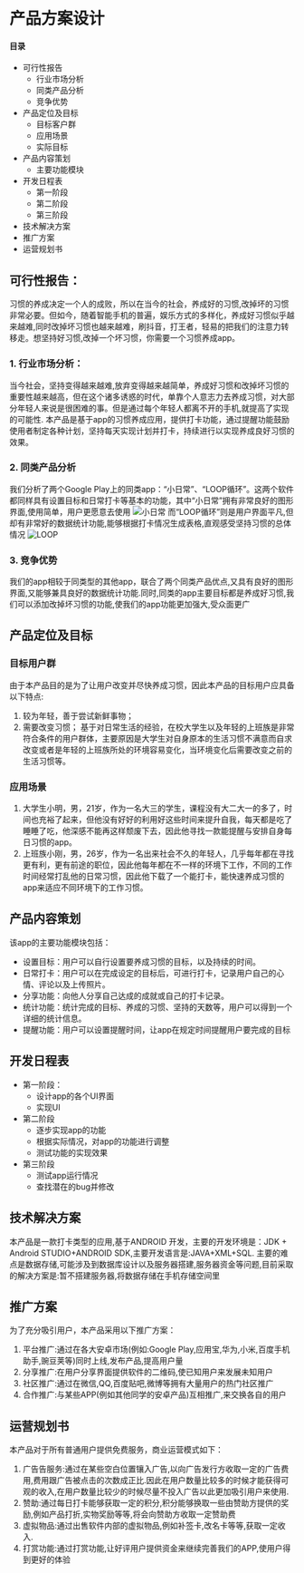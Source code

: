 # 产品方案设计

#### 目录
- 可行性报告
  - 行业市场分析
  - 同类产品分析
  - 竞争优势
- 产品定位及目标
  - 目标客户群
  - 应用场景
  - 实际目标
- 产品内容策划
  - 主要功能模块
- 开发日程表
  - 第一阶段
  - 第二阶段
  - 第三阶段
- 技术解决方案
- 推广方案
- 运营规划书
  
## 可行性报告：
 习惯的养成决定一个人的成败，所以在当今的社会，养成好的习惯,改掉坏的习惯非常必要。但如今，随着智能手机的普遍，娱乐方式的多样化，养成好习惯似乎越来越难,同时改掉坏习惯也越来越难，刷抖音，打王者，轻易的把我们的注意力转移走。想坚持好习惯,改掉一个坏习惯，你需要一个习惯养成app。
### 1. 行业市场分析：
当今社会，坚持变得越来越难,放弃变得越来越简单，养成好习惯和改掉坏习惯的重要性越来越高，但在这个诸多诱惑的时代，单靠个人意志力去养成习惯，对大部分年轻人来说是很困难的事。但是通过每个年轻人都离不开的手机,就提高了实现的可能性.
本产品是基于app的习惯养成应用，提供打卡功能，通过提醒功能鼓励使用者制定各种计划，坚持每天实现计划并打卡，持续进行以实现养成良好习惯的效果。
### 2. 同类产品分析
我们分析了两个Google Play上的同类app：“小日常”、“LOOP循环”。这两个软件都同样具有设置目标和日常打卡等基本的功能，其中“小日常”拥有非常良好的图形界面,使用简单，用户更愿意去使用
![小日常](https://github.com/android-app-development-course/-2018_4_Super/blob/lzy/picture/11.png)
而“LOOP循环”则是用户界面平凡,但却有非常好的数据统计功能,能够根据打卡情况生成表格,直观感受坚持习惯的总体情况
![LOOP](https://github.com/android-app-development-course/-2018_4_Super/blob/lzy/picture/12.png)
### 3. 竞争优势
我们的app相较于同类型的其他app，联合了两个同类产品优点,又具有良好的图形界面,又能够兼具良好的数据统计功能.同时,同类的app主要目标都是养成好习惯,我们可以添加改掉坏习惯的功能,使我们的app功能更加强大,受众面更广

## 产品定位及目标
### 目标用户群
由于本产品目的是为了让用户改变并尽快养成习惯，因此本产品的目标用户应具备以下特点:
1. 较为年轻，善于尝试新鲜事物；
2. 需要改变习惯；
基于对日常生活的经验，在校大学生以及年轻的上班族是非常符合条件的用户群体，主要原因是大学生对自身原本的生活习惯不满意而自求改变或者是年轻的上班族所处的环境容易变化，当环境变化后需要改变之前的生活习惯等。
### 应用场景
1. 大学生小明，男，21岁，作为一名大三的学生，课程没有大二大一的多了，时间也充裕了起来，但他没有好好的利用好这些时间来提升自我，每天都是吃了睡睡了吃，他深感不能再这样颓废下去，因此他寻找一款能提醒与安排自身每日习惯的app。
2. 上班族小刚，男，26岁，作为一名出来社会不久的年轻人，几乎每年都在寻找更有利，更有前途的职位，因此他每年都在不一样的环境下工作，不同的工作时间经常打乱他的日常习惯，因此他下载了一个能打卡，能快速养成习惯的app来适应不同环境下的工作习惯。	


## 产品内容策划
 该app的主要功能模块包括：
* 设置目标：用户可以自行设置要养成习惯的目标，以及持续的时间。
* 日常打卡：用户可以在完成设定的目标后，可进行打卡，记录用户自己的心情、评论以及上传照片。
* 分享功能：向他人分享自己达成的成就或自己的打卡记录。
* 统计功能：统计完成的目标、养成的习惯、坚持的天数等，用户可以得到一个详细的统计信息。
* 提醒功能：用户可以设置提醒时间，让app在规定时间提醒用户要完成的目标


## 开发日程表
 - 第一阶段：
    - 设计app的各个UI界面
    - 实现UI
 - 第二阶段
   - 逐步实现app的功能
   - 根据实际情况，对app的功能进行调整
   - 测试功能的实现效果
 - 第三阶段
   - 测试app运行情况
   - 查找潜在的bug并修改

## 技术解决方案 ##
本产品是一款打卡类型的应用,基于ANDROID 开发，主要的开发环境是：JDK + Android STUDIO+ANDROID SDK,主要开发语言是:JAVA+XML+SQL.
主要的难点是数据存储,可能涉及到数据库设计以及服务器搭建,服务器资金等问题,目前采取的解决方案是:暂不搭建服务器,将数据存储在手机存储空间里
## 推广方案 ##
为了充分吸引用户，本产品采用以下推广方案：
1. 平台推广:通过在各大安卓市场(例如:Google Play,应用宝,华为,小米,百度手机助手,豌豆荚等)同时上线,发布产品,提高用户量
2. 分享推广:在用户分享界面提供软件的二维码,使已知用户来发展未知用户
3. 社区推广:通过在微信,QQ,百度贴吧,微博等拥有大量用户的热门社区推广
4. 合作推广:与某些APP(例如其他同学的安卓产品)互相推广,来交换各自的用户
## 运营规划书 ##
本产品对于所有普通用户提供免费服务，商业运营模式如下：
1. 广告告服务:通过在某些空白位置镶入广告,以向广告发行方收取一定的广告费用,费用跟广告被点击的次数成正比.因此在用户数量比较多的时候才能获得可观的收入,在用户数量比较少的时候尽量不投入广告以此更加吸引用户来使用.
2. 赞助:通过每日打卡能够获取一定的积分,积分能够换取一些由赞助方提供的奖励,例如产品打折,实物奖励等等,将会向赞助方收取一定赞助费
3. 虚拟物品:通过出售软件内部的虚拟物品,例如补签卡,改名卡等等,获取一定收入.
4. 打赏功能:通过打赏功能,让好评用户提供资金来继续完善我们的APP,使用户得到更好的体验
